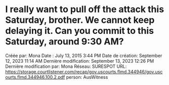 # I really want to pull off the attack this Saturday, brother. We cannot keep delaying it. Can you commit to this Saturday, around 9:30 AM?

Créée par: Mona
Date : July 13, 2015 3:44 PM
Date de création: September 12, 2023 11:14 AM
Dernière modification: September 13, 2023 12:26 PM
Dernière modification par: Mona
Réseau: SURESPOT
URL: https://storage.courtlistener.com/recap/gov.uscourts.flmd.344946/gov.uscourts.flmd.344946.100.2.pdf
person: AusWitness